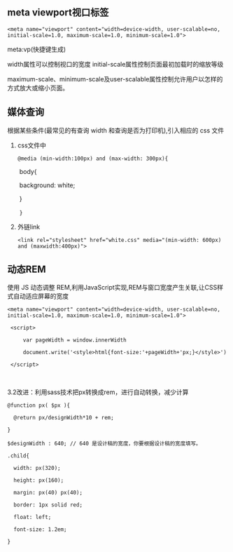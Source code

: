 ## meta viewport视口标签

```<meta name="viewport" content="width=device-width, user-scalable=no, initial-scale=1.0, maximum-scale=1.0, minimum-scale=1.0">```

meta:vp(快捷键生成)

width属性可以控制视口的宽度	initial-scale属性控制页面最初加载时的缩放等级

maximum-scale、minimum-scale及user-scalable属性控制允许用户以怎样的方式放大或缩小页面。

## 媒体查询

根据某些条件(最常见的有查询 width 和查询是否为打印机),引入相应的 css 文件

1. css文件中

   `@media (min-width:100px) and (max-width: 300px){` 

   ​		body{   

   ​			background: white;  

   ​		}

   ​	`}`

2. 外链link

   ```
   <link rel="stylesheet" href="white.css" media="(min-width: 600px) and (maxwidth:400px)">
   ```

## 动态REM

使用 JS 动态调整 REM,利用JavaScript实现,REM与窗口宽度产生关联,让CSS样式自动适应屏幕的宽度

```
<meta name="viewport" content="width=device-width, user-scalable=no, initial-scale=1.0, maximum-scale=1.0, minimum-scale=1.0">

 <script>

     var pageWidth = window.innerWidth

     document.write('<style>html{font-size:'+pageWidth+'px;}</style>')

 </script>
```

​    

3.2改进：利用sass技术把px转换成rem，进行自动转换，减少计算

```
@function px( $px ){

  @return px/designWidth*10 + rem;

}

$designWidth : 640; // 640 是设计稿的宽度，你要根据设计稿的宽度填写。

.child{

  width: px(320);

  height: px(160);

  margin: px(40) px(40);

  border: 1px solid red;

  float: left;

  font-size: 1.2em;

}
```
